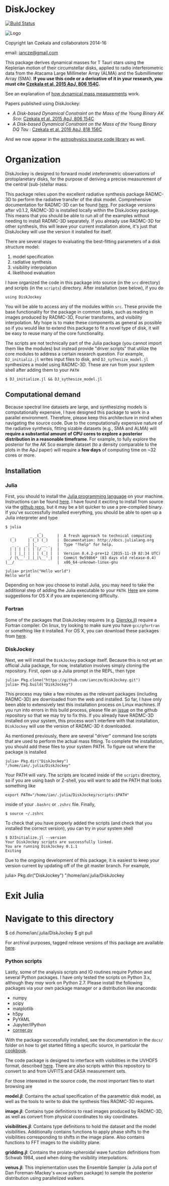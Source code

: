 DiskJockey
===============

[![Build Status](https://travis-ci.org/iancze/DiskJockey.svg?branch=master)](https://travis-ci.org/iancze/DiskJockey)

![Logo](logo.png)

Copyright Ian Czekala and collaborators 2014-16

email: iancze@gmail.com

This package derives dynamical masses for T Tauri stars using the Keplerian motion of their circumstellar disks, applied to radio interferometric data from the Atacama Large Millimeter Array (ALMA) and the Submillimeter Array (SMA). **If you use this code or a derivative of it in your research, you must cite [Czekala et al. 2015 ApJ, 806 154C](http://adsabs.harvard.edu/abs/2015ApJ...806..154C).**

See an explanation of [how dynamical mass measurements](http://iancze.github.io/dynamical/) work.

Papers published using DiskJockey:

* *A Disk-based Dynamical Constraint on the Mass of the Young Binary AK Sco*: [Czekala et al. 2015 ApJ, 806 154C](http://adsabs.harvard.edu/abs/2015ApJ...806..154C)
* *A Disk-based Dynamical Constraint on the Mass of the Young Binary DQ Tau* : [Czekala et al. 2016 ApJ, 818 156C](http://adsabs.harvard.edu/abs/2016ApJ...818..156C)

And we now appear in the [astrophysics source code library](http://ascl.net/1603.011) as well.

# Organization

DiskJockey is designed to forward model inteferometric observations of protoplanetary disks, for the purpose of deriving a precise measurement of the central (sub-)stellar mass.

This package relies upon the excellent radiative synthesis package RADMC-3D to perform the radiative transfer of the disk model. Comprehensive documentation for RADMC-3D can be found [here](http://www.ita.uni-heidelberg.de/~dullemond/software/radmc-3d/). For package versions after v0.1.2, RADMC-3D is installed locally within the DiskJockey package. This means that you should be able to run all of the examples without needing to install RADMC-3D separately. If you already use RADMC-3D for other synthesis, this will leave your current installation alone, it's just that DiskJockey will use the version it installed for itself.

There are several stages to evaluating the best-fitting parameters of a disk structure model:

1. model specification
2. radiative synthesis
3. visibility interpolation
4. likelihood evaluation

I have organized the code in this package into source (in the `src` directory) and scripts (in the `scripts`) directory. After installation (see below), if you do

    using DiskJockey

You will be able to access any of the modules within `src`. These provide the base functionality for the package in common tasks, such as reading in images produced by RADMC-3D, Fourier transforms, and visibility interpolation. My hope is to make these components as general as possible so if you would like to extend this package to fit a novel type of disk, it will be easy to reuse many of the core functionality.

The scripts are not technically part of the Julia package (you cannot import them like the modules) but instead provide "driver scripts" that utilize the core modules to address a certain research question. For example, `DJ_initializ.jl` writes input files to disk, and `DJ_sythesize_model.jl` synthesizes a model using RADMC-3D. These are run from your system shell after adding them to your `PATH`

    $ DJ_initialize.jl && DJ_sythesize_model.jl

## Computational demand

Because spectral line datasets are large, and synthesizing models is computationally expensive, I have designed this package to work in a parallel environment. Therefore, please keep this architecture in mind when navigating the source code. Due to the computationally expensive nature of the radiative synthesis, fitting sizable datasets (e.g., SMA and ALMA) will **require a substantial amount of CPU cores to explore a posterior distribution in a reasonable timeframe**. For example, to fully explore the posterior for the AK Sco example dataset (to a density comparable to the plots in the ApJ paper) will require a **few days** of computing time on ~32 cores or more.

## Installation

### Julia

First, you should to install the [Julia programming language](https://github.com/Astrochem/UVHDF5) on your machine. Instructions can be found [here](http://julialang.org/downloads/). I have found it exciting to install from source via the [github repo](https://github.com/JuliaLang/julia/), but it may be a bit quicker to use a pre-compiled binary. If you've successfully installed everything, you should be able to open up a Julia interpreter and type

    $ julia
                   _
       _       _ _(_)_     |  A fresh approach to technical computing
      (_)     | (_) (_)    |  Documentation: http://docs.julialang.org
       _ _   _| |_  __ _   |  Type "?help" for help.
      | | | | | | |/ _` |  |
      | | |_| | | | (_| |  |  Version 0.4.2-pre+12 (2015-11-19 02:34 UTC)
     _/ |\__'_|_|_|\__'_|  |  Commit 9e598b6* (83 days old release-0.4)
    |__/                   |  x86_64-unknown-linux-gnu

    julia> println("Hello world")
    Hello world

Depending on how you choose to install Julia, you may need to take the additional step of adding the Julia executable to your `PATH`. [Here](https://en.wikibooks.org/wiki/Introducing_Julia/Getting_started#Running_directly_from_terminal) are some suggestions for OS X if you are experiencing difficulty.

### Fortran

Some of the packages that DiskJockey requires (e.g. [Dierckx.jl](https://en.wikibooks.org/wiki/Introducing_Julia/Getting_started#Running_directly_from_terminal)) require a Fortran compiler. On linux, try looking to make sure you have `gcc/gfortran` or something like it installed. For OS X, you can download these packages from [here](http://hpc.sourceforge.net/).

### DiskJockey

Next, we will install the `DiskJockey` package itself. Because this is not yet an official Julia package, for now, installation involves simply cloning the repository. First, open up a Julia prompt in the REPL, then type

    julia> Pkg.clone("https://github.com/iancze/DiskJockey.git")
    julia> Pkg.build("DiskJockey")

This process may take a few minutes as the relevant packages (including RADMC-3D) are downloaded from the web and installed. So far, I have only been able to extensively test this installation process on Linux machines. If you run into errors in this build process, please file an [issue](https://github.com/iancze/DiskJockey/issues) on the github repository so that we may try to fix this. If you already have RADMC-3D installed on your system, this process won't interfere with that installation, `DiskJockey` will use the version of RADMC-3D it downloaded.

As mentioned previously, there are several "driver" command line scripts that are used to perform the actual mass fitting. To complete the installation, you should add these files to your system PATH. To figure out where the package is installed

    julia> Pkg.dir("DiskJockey")
    "/home/ian/.julia/DiskJockey"

Your PATH will vary. The scripts are located inside of the `scripts` directory, so if you are using bash or Z-shell, you will want to add the PATH that looks something like

    export PATH="/home/ian/.julia/DiskJockey/scripts:$PATH"

inside of your `.bashrc` or `.zshrc` file. Finally,

    $ source ~/.zshrc

To check that you have properly added the scripts (and check that you installed the correct version), you can try in your system shell

    $ DJInitialize.jl --version
    Your DiskJockey scripts are successfully linked.
    You are running DiskJockey 0.1.1
    Exiting

Due to the ongoing development of this package, it is easiest to keep your version current by updating off of the git master branch. For example,

  julia> Pkg.dir("DiskJockey")
  "/home/ian/.julia/DiskJockey

  # Exit Julia
  # Navigate to this directory
  $ cd /home/ian/.julia/DiskJockey
  $ git pull

For archival purposes, tagged release versions of this package are available [here](https://github.com/iancze/DiskJockey/releases).

### Python scripts

Lastly, some of the analysis scripts and IO routines require Python and several Python packages. I have only tested the scripts on Python 3.x, although they *may* work on Python 2.7. Please install the following packages via your own package manager or a distribution like anaconda:

* numpy
* scipy
* matplotlib
* h5py
* PyYAML
* Jupyter/IPython
* [corner.py](https://github.com/dfm/corner.py)

With the package successfully installed, see the documentation in the `docs/` folder on how to get started fitting a specific source, in particular the [cookbook](docs/cookbook.md).

The code package is designed to interface with visibilities in the UVHDF5 format, described [here](https://github.com/Astrochem/UVHDF5). There are also scripts within this repository to convert to and from UVFITS and CASA measurement sets.

For those interested in the source code, the most important files to start browsing are

**model.jl**: Contains the actual specification of the parametric disk model, as well as the tools to write to disk the synthesis files RADMC-3D requires.

**image.jl**: Contains type definitions to read images produced by RADMC-3D, as well as convert from physical coordinates to sky coordinates.

**visibilities.jl**: Contains type definitions to hold the dataset and the model visibilities. Additionally contains functions to apply phase shifts to the visibilities corresponding to shifts in the image plane. Also contains functions to FFT images to the visibility plane.

**gridding.jl**: Contains the prolate-spheroidal wave function definitions from Schwab 1984, used when doing the visibility interpolations.

**venus.jl**: This implementation uses the Ensemble Sampler (a Julia port of Dan Foreman-Mackey's `emcee` python package) to sample the posterior distribution using parallelized walkers.
